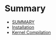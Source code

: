 # Summary

* [SUMMARY](Summary.md)
* [Installation](Installation.md)
* [Kernel Compilation](KernelCompilation.md)

